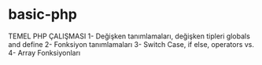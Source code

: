 # basic-php
TEMEL PHP ÇALIŞMASI
1- Değişken tanımlamaları, değişken tipleri globals and define
2- Fonksiyon tanımlamaları
3- Switch Case, if else, operators vs.
4- Array Fonksiyonları